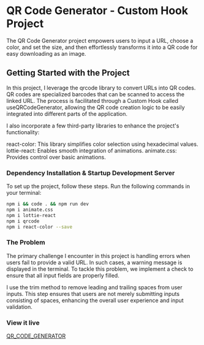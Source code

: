# QR Code Generator - Custom Hook Project
The QR Code Generator project empowers users to input a URL, choose a color, and set the size, and then effortlessly transforms it into a QR code for easy downloading as an image.

## Getting Started with the Project
In this project, I leverage the qrcode library to convert URLs into QR codes. QR codes are specialized barcodes that can be scanned to access the linked URL. The process is facilitated through a Custom Hook called useQRCodeGenerator, allowing the QR code creation logic to be easily integrated into different parts of the application.

I also incorporate a few third-party libraries to enhance the project's functionality:

react-color: This library simplifies color selection using hexadecimal values.
lottie-react: Enables smooth integration of animations.
animate.css: Provides control over basic animations. 

### Dependency Installation & Startup Development Server
To set up the project, follow these steps. Run the following commands in your terminal:

```bash
npm i && code . && npm run dev
npm i animate.css
npm i lottie-react
npm i qrcode
npm i react-color --save

```

### The Problem
The primary challenge I encounter in this project is handling errors when users fail to provide a valid URL. In such cases, a warning message is displayed in the terminal. To tackle this problem, we implement a check to ensure that all input fields are properly filled.

I use the trim method to remove leading and trailing spaces from user inputs. This step ensures that users are not merely submitting inputs consisting of spaces, enhancing the overall user experience and input validation.

### View it live
[QR_CODE_GENERATOR](https://miko-qr-code-generator.netlify.app/)

